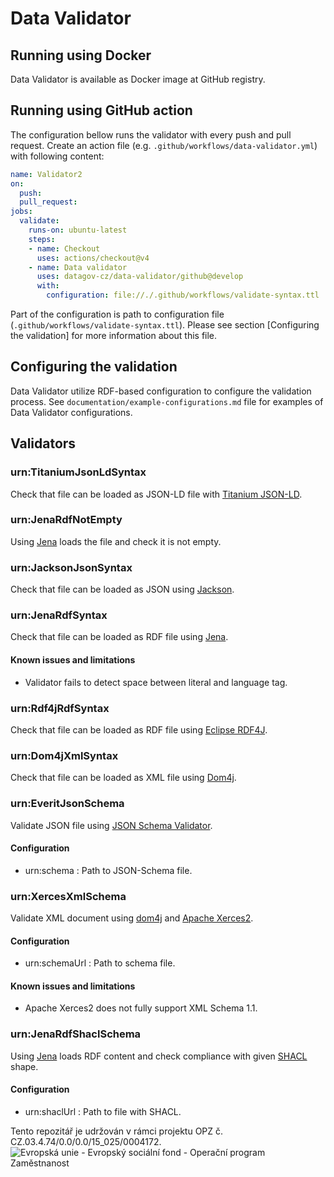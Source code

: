 # Data Validator

## Running using Docker
Data Validator is available as Docker image at GitHub registry.

## Running using GitHub action
The configuration bellow runs the validator with every push and pull request.
Create an action file (e.g. `.github/workflows/data-validator.yml`) with following content:
```yaml
name: Validator2
on:
  push:
  pull_request:
jobs:
  validate:
    runs-on: ubuntu-latest
    steps:
    - name: Checkout
      uses: actions/checkout@v4
    - name: Data validator
      uses: datagov-cz/data-validator/github@develop
      with:
        configuration: file://./.github/workflows/validate-syntax.ttl
```
Part of the configuration is path to configuration file (`.github/workflows/validate-syntax.ttl`).
Please see section [Configuring the validation] for more information about this file.

## Configuring the validation
Data Validator utilize RDF-based configuration to configure the validation process.
See `documentation/example-configurations.md` file for examples of Data Validator configurations.

## Validators

### urn:TitaniumJsonLdSyntax
Check that file can be loaded as JSON-LD file with [Titanium JSON-LD](https://github.com/filip26/titanium-json-ld).

### urn:JenaRdfNotEmpty
Using [Jena](https://jena.apache.org/) loads the file and check it is not empty.

### urn:JacksonJsonSyntax
Check that file can be loaded as JSON using [Jackson](https://github.com/FasterXML/jackson).

### urn:JenaRdfSyntax
Check that file can be loaded as RDF file using [Jena](https://jena.apache.org/).

#### Known issues and limitations
- Validator fails to detect space between literal and language tag.

### urn:Rdf4jRdfSyntax
Check that file can be loaded as RDF file using [Eclipse RDF4J](https://rdf4j.org/).

### urn:Dom4jXmlSyntax
Check that file can be loaded as XML file using [Dom4j](https://dom4j.github.io/).

### urn:EveritJsonSchema
Validate JSON file using [JSON Schema Validator](https://github.com/everit-org/json-schema).

#### Configuration
- urn:schema : Path to JSON-Schema file.

### urn:XercesXmlSchema
Validate XML document using [dom4j](https://dom4j.github.io/) and [Apache Xerces2](https://mvnrepository.com/artifact/org.opengis.cite.xerces/xercesImpl-xsd11).

#### Configuration
- urn:schemaUrl : Path to schema file.

#### Known issues and limitations
- Apache Xerces2 does not fully support XML Schema 1.1.

### urn:JenaRdfShaclSchema
Using [Jena](https://jena.apache.org/) loads RDF content and check compliance with given [SHACL](https://www.w3.org/TR/shacl/) shape.

#### Configuration
- urn:shaclUrl : Path to file with SHACL.

Tento repozitář je udržován v rámci projektu OPZ č. CZ.03.4.74/0.0/0.0/15_025/0004172.
![Evropská unie - Evropský sociální fond - Operační program Zaměstnanost](https://data.gov.cz/images/ozp_logo_cz.jpg)
